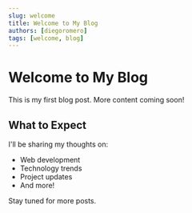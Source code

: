```yaml
---
slug: welcome
title: Welcome to My Blog
authors: [diegoromero]
tags: [welcome, blog]
---
```


# Welcome to My Blog

This is my first blog post. More content coming soon!

## What to Expect

I'll be sharing my thoughts on:

- Web development
- Technology trends
- Project updates
- And more!

Stay tuned for more posts.
